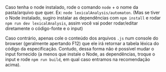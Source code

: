 Caso tenha o node instalado, rode o comando `node` + o nome da pasta/arquivo que quer. Ex: `node lexicalAnalysis/automaton`. (Mas se tiver o Node instalado, sugiro instalar as dependências com `npm install` e rodar `npm run dev lexicalAnalysis`, assim você vai poder rodar/editar diretamente o código-fonte e o input)

Caso contrário, apenas cole o conteúdo dos arquivos `.js` num console do browser (geralmente apertando F12) que ele irá retornar a tabela léxica do código da especificação. Contudo, dessa forma não é possível mudar o input fornecido (a menos que instale o Node, as dependências, troque o input e rode `npm run build`, em qual caso entramos na recomendação acima).
